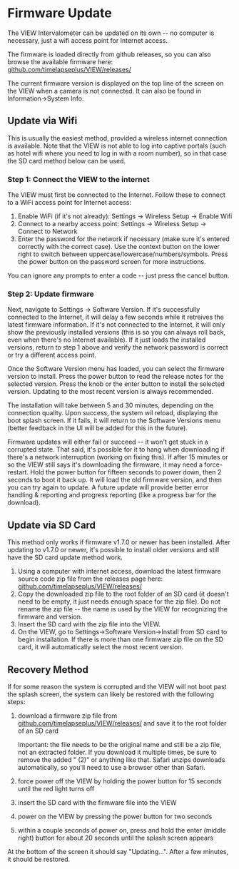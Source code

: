 # Firmware Update

The VIEW Intervalometer can be updated on its own -- no computer is necessary, just a wifi access point for Internet access.

The firmware is loaded directly from github releases, so you can also browse the available firmware here: <a href='https://github.com/timelapseplus/VIEW/releases/' target='_blank'>github.com/timelapseplus/VIEW/releases/</a>

The current firmware version is displayed on the top line of the screen on the VIEW when a camera is not connected.  It can also be found in Information->System Info.

## Update via Wifi

This is usually the easiest method, provided a wireless internet connection is available.  Note that the VIEW is not able to log into captive portals (such as hotel wifi where you need to log in with a room number), so in that case the SD card method below can be used.

### Step 1: Connect the VIEW to the internet

The VIEW must first be connected to the Internet.  Follow these to connect to a WiFi access point for Internet access:

1. Enable WiFi (if it's not already): Settings -> Wireless Setup -> Enable Wifi
2. Connect to a nearby access point: Settings -> Wireless Setup -> Connect to Network
3. Enter the password for the network if necessary (make sure it's entered correctly with the correct case).  Use the context button on the lower right to switch between uppercase/lowercase/numbers/symbols.  Press the power button on the password screen for more instructions.

You can ignore any prompts to enter a code -- just press the cancel button.

### Step 2: Update firmware

Next, navigate to Settings -> Software Version.  If it's successfully connected to the Internet, it will delay a few seconds while it retreives the latest firmware information.  If it's not connected to the Internet, it will only show the previously installed versions (this is so you can always roll back, even when there's no Internet available).  If it just loads the installed versions, return to step 1 above and verify the network password is correct or try a different access point.

Once the Software Version menu has loaded, you can select the firmware version to install.  Press the power button to read the release notes for the selected version.  Press the knob or the enter button to install the selected version.  Updating to the most recent version is always recommended.

The installation will take between 5 and 30 minutes, depending on the connection quality.  Upon success, the system wil reload, displaying the boot splash screen.  If it fails, it will return to the Software Versions menu (better feedback in the UI will be added for this in the future).

Firmware updates will either fail or succeed -- it won't get stuck in a corrupted state.  That said, it's possible for it to hang when downloading if there's a network interruption (working on fixing this).  If after 15 minutes or so the VIEW still says it's downloading the firmware, it may need a force-restart.  Hold the power button for fifteen seconds to power down, then 2 seconds to boot it back up.  It will load the old firmware version, and then you can try again to update.  A future update will provide better error handling & reporting and progress reporting (like a progress bar for the download).

## Update via SD Card

<aside class="notice">This method only works if firmware v1.7.0 or newer has been installed.  After updating to v1.7.0 or newer, it's possible to install older versions and still have the SD card update method work.</aside>

1. Using a computer with internet access, download the latest firmware source code zip file from the releases page here: <a href='https://github.com/timelapseplus/VIEW/releases/' target='_blank'>github.com/timelapseplus/VIEW/releases/</a>
2. Copy the downloaded zip file to the root folder of an SD card (it doesn't need to be empty, it just needs enough space for the zip file).  Do not rename the zip file -- the name is used by the VIEW for recognizing the firmware and version.
3. Insert the SD card with the zip file into the VIEW.
4. On the VIEW, go to Settings->Software Version->Install from SD card to begin installation.  If there is more than one firmware zip file on the SD card, it will automatically select the most recent version.

## Recovery Method

If for some reason the system is corrupted and the VIEW will not boot past the splash screen, the system can likely be restored with the following steps:

1. download a firmware zip file from <a href='https://github.com/timelapseplus/VIEW/releases/' target='_blank'>github.com/timelapseplus/VIEW/releases/</a> and save it to the root folder of an SD card
    <aside class="notice">Important: the file needs to be the original name and still be a zip file, not an extracted folder.  If you download it multiple times, be sure to remove the added " (2)" or anything like that.  Safari unzips downloads automatically, so you'll need to use a browser other than Safari.</aside>

2. force power off the VIEW by holding the power button for 15 seconds until the red light turns off
3. insert the SD card with the firmware file into the VIEW
4. power on the VIEW by pressing the power button for two seconds
5. within a couple seconds of power on, press and hold the enter (middle right) button for about 20 seconds until the splash screen appears

At the bottom of the screen it should say "Updating...".  After a few minutes, it should be restored.

